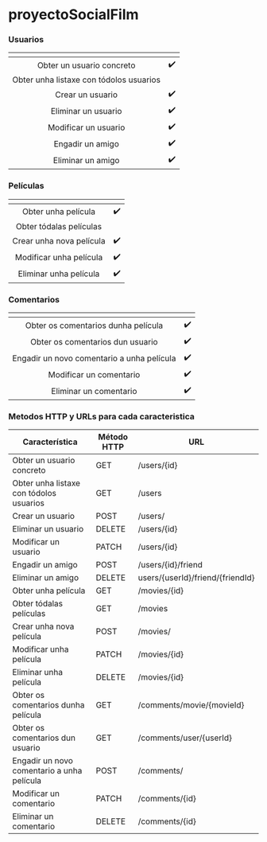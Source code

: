 # proyectoSocialFilm
### Usuarios
|                <!-- -->                 | <!-- -->        |
|:---------------------------------------:|:---------------:|
|        Obter un usuario concreto        | ✔️ |
| Obter unha listaxe con tódolos usuarios |    |
|            Crear un usuario             | ✔️ |
|           Eliminar un usuario           | ✔️ |
|          Modificar un usuario           | ✔️ |
|            Engadir un amigo             | ✔️ |
|            Eliminar un amigo            | ✔️ |

### Películas
| <!-- -->      | <!-- -->        |
|:-------------:|:---------------:|
| Obter unha película | ✔️ |
| Obter tódalas películas |  |
| Crear unha nova película | ✔️ |
| Modificar unha película | ✔️ |
| Eliminar unha película  | ✔️ |

### Comentarios
| <!-- -->      | <!-- -->        |
|:-------------:|:---------------:|
| Obter os comentarios dunha película | ✔️ |
| Obter os comentarios dun usuario | ✔️ |
| Engadir un novo comentario a unha película | ✔️ |
| Modificar un comentario | ✔️ |
| Eliminar un comentario  | ✔️ |

### Metodos HTTP y URLs para cada caracteristica
| Característica                                | Método HTTP | URL                              |
|----------------------------------------------|-------------|----------------------------------|
| Obter un usuario concreto | GET | /users/{id}                      |
| Obter unha listaxe con tódolos usuarios| GET  | ️/users                          |
| Crear un usuario | POST | /users/                          |
| Eliminar un usuario | DELETE | /users/{id}                      |
| Modificar un usuario | PATCH | /users/{id}                      |
| Engadir un amigo | POST | /users/{id}/friend               |
| Eliminar un amigo | DELETE | users/{userId}/friend/{friendId} |
| Obter unha película | GET  | /movies/{id}                     |
| Obter tódalas películas | GET  | /movies️                               |
| Crear unha nova película | POST  | /movies/                         |
| Modificar unha película | PATCH | /movies/{id}                     |
| Eliminar unha película | DELETE | /movies/{id}                     |
| Obter os comentarios dunha película | GET  | ️/comments/movie/{movieId}       |
| Obter os comentarios dun usuario | GET  | ️/comments/user/{userId}         |
| Engadir un novo comentario a unha película | POST | ️/comments/                      |
| Modificar un comentario | PATCH | /comments/{id}                   |
| Eliminar un comentario | DELETE | /comments/{id}                   |



